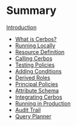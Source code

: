 # Summary

[Introduction](./INTRODUCTION.md)

- [What is Cerbos?](./01-what-is-cerbos/README.md)
- [Running Locally](./02-running-locally/README.md)
- [Resource Definition](./03-resource-definition/README.md)
- [Calling Cerbos](./04-calling-cerbos/README.md)
- [Testing Policies](./05-testing-policies/README.md)
- [Adding Conditions](./06-adding-conditions/README.md)
- [Derived Roles](./07-derived-roles/README.md)
- [Principal Policies](./08-principal-policies/README.md)
- [Attribute Schema](./09-attribute-schema/README.md)
- [Integrating Cerbos](./10-integrating-cerbos/README.md)
- [Running in Production]()
- [Audit Trail]()
- [Query Planner]()
